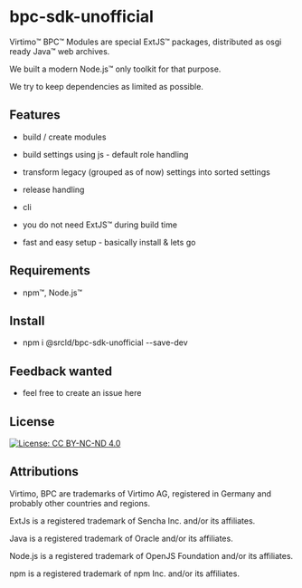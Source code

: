 # bpc-sdk-unofficial

Virtimo:tm: BPC:tm: Modules are special ExtJS:tm: packages, distributed as osgi ready Java:tm: web archives. 

We built a modern Node.js:tm: only toolkit for that purpose.

We try to keep dependencies as limited as possible. 

## Features

* build / create modules
* build settings using js - default role handling
* transform legacy (grouped as of now) settings into sorted settings
* release handling
* cli


* you do not need ExtJS:tm: during build time
* fast and easy setup - basically install & lets go

## Requirements

* npm:tm:, Node.js:tm:

## Install

* npm i @srcld/bpc-sdk-unofficial --save-dev

## Feedback wanted

* feel free to create an issue here

## License

[![License: CC BY-NC-ND 4.0](https://img.shields.io/badge/License-CC_BY--NC--ND_4.0-lightgrey.svg)](https://creativecommons.org/licenses/by-nc-nd/4.0/)

## Attributions

Virtimo, BPC are trademarks of Virtimo AG, registered in Germany and probably other countries and regions.

ExtJs is a registered trademark of Sencha Inc. and/or its affiliates.

Java is a registered trademark of Oracle and/or its affiliates.

Node.js is a registered trademark of OpenJS Foundation and/or its affiliates.

npm is a registered trademark of npm Inc. and/or its affiliates.